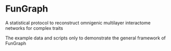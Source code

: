 # FunGraph
A statistical protocol to reconstruct omnigenic multilayer interactome networks for complex traits

The example data and scripts only to demonstrate the general framework of FunGraph
